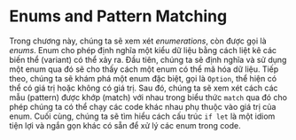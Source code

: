 # Enums and Pattern Matching

Trong chương này, chúng ta sẽ xem xét *enumerations*, còn được gọi là *enums*. Enum cho phép định nghĩa một kiểu dữ liệu bằng cách liệt kê các biến thể (variant) có thể xảy ra. Đầu tiên, chúng ta sẽ định nghĩa và sử dụng một enum qua đó sẽ cho thấy cách một enum có thể mã hóa dữ liệu. Tiếp theo, chúng ta sẽ khám phá một enum đặc biệt, gọi là `Option`, thể hiện có thể có giá trị hoặc không có giá trị. Sau đó, chúng ta sẽ xem xét cách các mẫu (pattern) được khớp (match) với nhau trong biểu thức `match` qua đó cho phép chúng ta có thể chạy các code khác nhau phụ thuộc vào giá trị của enum. Cuối cùng, chúng ta sẽ tìm hiểu cách cấu trúc `if let` là một idiom tiện lợi và ngắn gọn khác có sẵn để xử lý các enum trong code.
